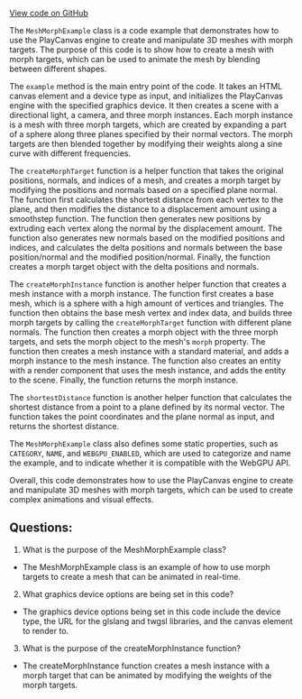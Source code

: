 [View code on GitHub](https://github.com/playcanvas/engine/examples/src/examples/graphics/mesh-morph.tsx)

The `MeshMorphExample` class is a code example that demonstrates how to use the PlayCanvas engine to create and manipulate 3D meshes with morph targets. The purpose of this code is to show how to create a mesh with morph targets, which can be used to animate the mesh by blending between different shapes. 

The `example` method is the main entry point of the code. It takes an HTML canvas element and a device type as input, and initializes the PlayCanvas engine with the specified graphics device. It then creates a scene with a directional light, a camera, and three morph instances. Each morph instance is a mesh with three morph targets, which are created by expanding a part of a sphere along three planes specified by their normal vectors. The morph targets are then blended together by modifying their weights along a sine curve with different frequencies. 

The `createMorphTarget` function is a helper function that takes the original positions, normals, and indices of a mesh, and creates a morph target by modifying the positions and normals based on a specified plane normal. The function first calculates the shortest distance from each vertex to the plane, and then modifies the distance to a displacement amount using a smoothstep function. The function then generates new positions by extruding each vertex along the normal by the displacement amount. The function also generates new normals based on the modified positions and indices, and calculates the delta positions and normals between the base position/normal and the modified position/normal. Finally, the function creates a morph target object with the delta positions and normals. 

The `createMorphInstance` function is another helper function that creates a mesh instance with a morph instance. The function first creates a base mesh, which is a sphere with a high amount of vertices and triangles. The function then obtains the base mesh vertex and index data, and builds three morph targets by calling the `createMorphTarget` function with different plane normals. The function then creates a morph object with the three morph targets, and sets the morph object to the mesh's `morph` property. The function then creates a mesh instance with a standard material, and adds a morph instance to the mesh instance. The function also creates an entity with a render component that uses the mesh instance, and adds the entity to the scene. Finally, the function returns the morph instance. 

The `shortestDistance` function is another helper function that calculates the shortest distance from a point to a plane defined by its normal vector. The function takes the point coordinates and the plane normal as input, and returns the shortest distance. 

The `MeshMorphExample` class also defines some static properties, such as `CATEGORY`, `NAME`, and `WEBGPU_ENABLED`, which are used to categorize and name the example, and to indicate whether it is compatible with the WebGPU API. 

Overall, this code demonstrates how to use the PlayCanvas engine to create and manipulate 3D meshes with morph targets, which can be used to create complex animations and visual effects.
## Questions: 
 1. What is the purpose of the MeshMorphExample class?
- The MeshMorphExample class is an example of how to use morph targets to create a mesh that can be animated in real-time.

2. What graphics device options are being set in this code?
- The graphics device options being set in this code include the device type, the URL for the glslang and twgsl libraries, and the canvas element to render to.

3. What is the purpose of the createMorphInstance function?
- The createMorphInstance function creates a mesh instance with a morph target that can be animated by modifying the weights of the morph targets.